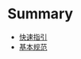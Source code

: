 # Summary

* [快速指引](markdown/mysql/standard/guide.md)
* [基本规范](markdown/mysql/standard/standard-v1.0.md)

